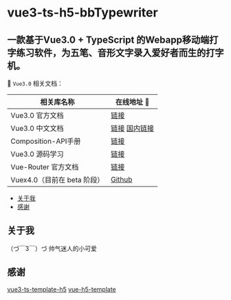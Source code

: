 # vue3-ts-h5-bbTypewriter
## 一款基于Vue3.0 + TypeScript 的Webapp移动端打字练习软件，为五笔、音形文字录入爱好者而生的打字机。

📖 `Vue3.0` 相关文档：

| 相关库名称 | 在线地址 🔗 |
| --------- | ----- |
| Vue3.0 官方文档 | <a href="https://v3.vuejs.org/" target="_blank">链接</a> |
| Vue3.0 中文文档 | <a href="https://v3.cn.vuejs.org/" target="_blank">链接</a> <a href="https://vue3js.cn/docs/zh/" target="_blank">国内链接</a>|
| Composition-API手册 | <a href="https://vue3js.cn/vue-composition-api/" target="_blank">链接</a> |
| Vue3.0 源码学习 | <a href="https://vue3js.cn/start/" target="_blank">链接</a> |
| Vue-Router 官方文档 | <a href="https://next.router.vuejs.org/" target="_blank">链接</a> |
| Vuex4.0（目前在 beta 阶段） | <a href="https://github.com/vuejs/vuex/tree/4.0/" target="_blank">Github</a> |


<!-- [demo浏览](https://vue3-ts-template-h5.vercel.app) -->
- [关于我](#关于我)
- [感谢](#感谢)


## 关于我
（づ￣3￣）づ 帅气迷人的小可爱

## 感谢
[vue3-ts-template-h5](https://github.com/weizhanzhan/vue3-ts-template-h5)
[vue-h5-template](https://github.com/sunniejs/vue-h5-template)
